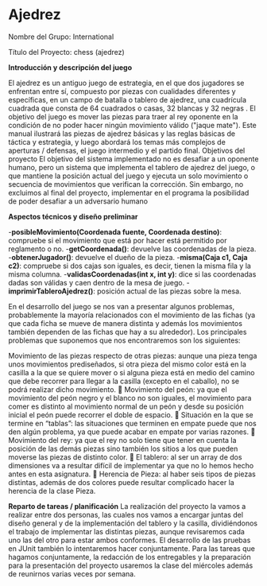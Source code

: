 # Ajedrez

Nombre del Grupo: International 

Título del Proyecto: chess (ajedrez)

**Introducción y descripción del juego**
 
El ajedrez es un antiguo juego de estrategia, en el que dos jugadores se enfrentan entre sí, compuesto por piezas con cualidades diferentes y específicas, en un campo de batalla o tablero de ajedrez, una cuadrícula cuadrada que consta de 64 cuadrados o casas, 32 blancas y 32 negras . El objetivo del juego es mover las piezas para traer al rey oponente en la condición de no poder hacer ningún movimiento válido ("jaque mate"). Este manual ilustrará las piezas de ajedrez básicas y las reglas básicas de táctica y estrategia, y luego abordará los temas más complejos de aperturas / defensas, el juego intermedio y el partido final.
 Objetivos del proyecto
El objetivo del sistema implementado no es desafiar a un oponente humano, pero un sistema que implementa el tablero de ajedrez del juego, o que mantiene la posición actual del juego y ejecuta un solo movimiento o secuencia de movimientos que verifican la corrección.
Sin embargo, no excluimos al final del proyecto, implementar en el programa la posibilidad de poder desafiar a un adversario humano

**Aspectos técnicos y diseño preliminar**
 

-**posibleMovimiento(Coordenada fuente, Coordenada destino)**: compruebe si
el movimiento que está por hacer está permitido por reglamento o no.
-**getCoordenada()**: devuelve las coordenadas de la pieza.
-**obtenerJugador()**: devuelve el dueño de la pieza.
-**misma(Caja c1, Caja c2)**: compruebe si dos cajas son iguales, es decir, tienen la
misma fila y la misma columna.
-**validasCoordenadas(int x, int y)**: dice si las coordenadas dadas son válidas y
caen dentro de la mesa de juego.
-**imprimirTableroAjedrez()**: posición actual de las piezas sobre la mesa.

En el desarrollo del juego se nos van a presentar algunos problemas,
probablemente la mayoría relacionados con el movimiento de las fichas (ya que cada ficha
se mueve de manera distinta y además los movimientos también dependen de las fichas que
hay a su alrededor). Los principales problemas que suponemos que nos encontraremos son
los siguientes:

Movimiento de las piezas respecto de otras piezas: aunque una pieza tenga unos
movimientos prediseñados, si otra pieza del mismo color está en la casilla a la que se
quiere mover o si alguna pieza está en medio del camino que debe recorrer para llegar
a la casilla (excepto en el caballo), no se podrá realizar dicho movimiento.
 Movimiento del peón: ya que el movimiento del peón negro y el blanco no son iguales,
el movimiento para comer es distinto al movimiento normal de un peón y desde su
posición inicial el peón puede recorrer el doble de espacio.
 Situación en la que se termine en “tablas”: las situaciones que terminen en empate
puede que nos den algún problema, ya que puede acabar en empate por varias
razones.
 Movimiento del rey: ya que el rey no solo tiene que tener en cuenta la posición de las
demás piezas sino también los sitios a los que pueden moverse las piezas de distinto
color.
 El tablero: al ser un array de dos dimensiones va a resultar difícil de implementar ya
que no lo hemos hecho antes en esta asignatura.
 Herencia de Pieza: al haber seis tipos de piezas distintas, además de dos colores puede
resultar complicado hacer la herencia de la clase Pieza.

**Reparto de tareas / planificación**
La realización del proyecto la vamos a realizar entre dos personas, las cuales nos
vamos a encargar juntas del diseño general y de la implementación del tablero y la casilla,
dividiéndonos el trabajo de implementar las distintas piezas, aunque revisaremos cada uno
las del otro para estar ambos conformes. El desarrollo de las pruebas en JUnit también lo
intentaremos hacer conjuntamente.
Para las tareas que hagamos conjuntamente, la redacción de los entregables y la
preparación para la presentación del proyecto usaremos la clase del miércoles además de
reunirnos varias veces por semana.
